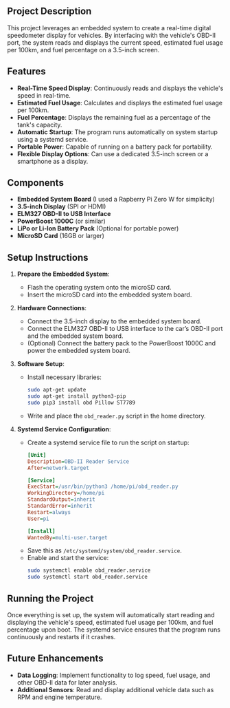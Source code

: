 ## Project Description

This project leverages an embedded system to create a real-time digital speedometer display for vehicles. By interfacing with the vehicle's OBD-II port, the system reads and displays the current speed, estimated fuel usage per 100km, and fuel percentage on a 3.5-inch screen.

## Features

- **Real-Time Speed Display**: Continuously reads and displays the vehicle's speed in real-time.
- **Estimated Fuel Usage**: Calculates and displays the estimated fuel usage per 100km.
- **Fuel Percentage**: Displays the remaining fuel as a percentage of the tank's capacity.
- **Automatic Startup**: The program runs automatically on system startup using a systemd service.
- **Portable Power**: Capable of running on a battery pack for portability.
- **Flexible Display Options**: Can use a dedicated 3.5-inch screen or a smartphone as a display.

## Components

- **Embedded System Board** (I used a Rapberry Pi Zero W for simplicity)
- **3.5-inch Display** (SPI or HDMI)
- **ELM327 OBD-II to USB Interface**
- **PowerBoost 1000C** (or similar)
- **LiPo or Li-Ion Battery Pack** (Optional for portable power)
- **MicroSD Card** (16GB or larger)

## Setup Instructions

1. **Prepare the Embedded System**:
   - Flash the operating system onto the microSD card.
   - Insert the microSD card into the embedded system board.

2. **Hardware Connections**:
   - Connect the 3.5-inch display to the embedded system board.
   - Connect the ELM327 OBD-II to USB interface to the car’s OBD-II port and the embedded system board.
   - (Optional) Connect the battery pack to the PowerBoost 1000C and power the embedded system board.

3. **Software Setup**:
   - Install necessary libraries:
     ```bash
     sudo apt-get update
     sudo apt-get install python3-pip
     sudo pip3 install obd Pillow ST7789
     ```
   - Write and place the `obd_reader.py` script in the home directory.

4. **Systemd Service Configuration**:
   - Create a systemd service file to run the script on startup:
     ```ini
     [Unit]
     Description=OBD-II Reader Service
     After=network.target

     [Service]
     ExecStart=/usr/bin/python3 /home/pi/obd_reader.py
     WorkingDirectory=/home/pi
     StandardOutput=inherit
     StandardError=inherit
     Restart=always
     User=pi

     [Install]
     WantedBy=multi-user.target
     ```
   - Save this as `/etc/systemd/system/obd_reader.service`.
   - Enable and start the service:
     ```bash
     sudo systemctl enable obd_reader.service
     sudo systemctl start obd_reader.service
     ```

## Running the Project

Once everything is set up, the system will automatically start reading and displaying the vehicle's speed, estimated fuel usage per 100km, and fuel percentage upon boot. The systemd service ensures that the program runs continuously and restarts if it crashes.

## Future Enhancements

- **Data Logging**: Implement functionality to log speed, fuel usage, and other OBD-II data for later analysis.
- **Additional Sensors**: Read and display additional vehicle data such as RPM and engine temperature.
